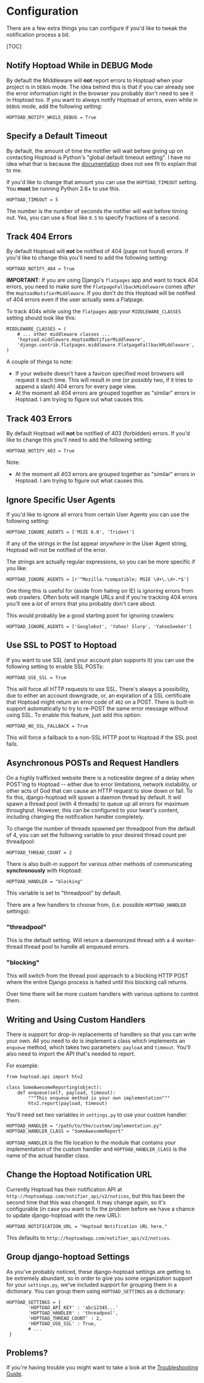 Configuration
=============

There are a few extra things you can configure if you'd like to tweak the notification process a bit.

[TOC]

Notify Hoptoad While in DEBUG Mode
----------------------------------

By default the Middleware will **not** report errors to Hoptoad when your project is in `DEBUG` mode.  The idea behind this is that if you can already see the error information right in the browser you probably don't need to see it in Hoptoad too.  If you want to always notify Hoptoad of errors, even while in `DEBUG` mode, add the following setting:

    HOPTOAD_NOTIFY_WHILE_DEBUG = True

Specify a Default Timeout
-------------------------

By default, the amount of time the notifier will wait before giving up on contacting Hoptoad is Python's "global default timeout setting".  I have no idea what that is because the [documentation][urllib2docs] does not see fit to explain that to me.

If you'd like to change that amount you can use the `HOPTOAD_TIMEOUT` setting.  You **must** be running Python 2.6+ to use this.

    HOPTOAD_TIMEOUT = 5

The number is the number of seconds the notifier will wait before timing out.  Yes, you can use a float like `0.5` to specify fractions of a second.

[urllib2docs]: http://docs.python.org/library/urllib2.html

Track 404 Errors
----------------

By default Hoptoad will **not** be notified of 404 (page not found) errors.  If you'd like to change this you'll need to add the following setting:

    HOPTOAD_NOTIFY_404 = True

**IMPORTANT**: If you are using Django's `flatpages` app and want to track 404 errors, you need to make sure the `FlatpageFallbackMiddleware` comes *after* the `HoptoadNotifierMiddleware`.  If you don't do this Hoptoad will be notified of 404 errors even if the user actually sees a Flatpage.

To track 404s while using the `flatpages` app your `MIDDLEWARE_CLASSES` setting should look like this:

    MIDDLEWARE_CLASSES = (
        # ... other middleware classes ...
        'hoptoad.middleware.HoptoadNotifierMiddleware',
        'django.contrib.flatpages.middleware.FlatpageFallbackMiddleware',
    )

A couple of things to note:

* If your website doesn't have a favicon specified most browsers will request it each time.  This will result in one (or possibly two, if it tries to append a slash) 404 errors for every page view.
* At the moment all 404 errors are grouped together as "similar" errors in Hoptoad.  I am trying to figure out what causes this.

Track 403 Errors
----------------

By default Hoptoad will **not** be notified of 403 (forbidden) errors.  If you'd like to change this you'll need to add the following setting:

    HOPTOAD_NOTIFY_403 = True

Note:

* At the moment all 403 errors are grouped together as "similar" errors in Hoptoad.  I am trying to figure out what causes this.

Ignore Specific User Agents
---------------------------

If you'd like to ignore all errors from certain User Agents you can use the following setting:

    HOPTOAD_IGNORE_AGENTS = ['MSIE 6.0', 'Trident']

If any of the strings in the list appear *anywhere* in the User Agent string, Hoptoad will not be notified of the error.

The strings are actually regular expressions, so you can be more specific if you like:

    HOPTOAD_IGNORE_AGENTS = [r'^Mozilla.*compatible; MSIE \d+\.\d+.*$']

One thing this is useful for (aside from hating on IE) is ignoring errors from web crawlers.  Often bots will mangle URLs and if you're tracking 404 errors you'll see a *lot* of errors that you probably don't care about.

This would probably be a good starting point for ignoring crawlers:

    HOPTOAD_IGNORE_AGENTS = ['Googlebot', 'Yahoo! Slurp', 'YahooSeeker']

Use SSL to POST to Hoptoad
--------------------------

If you want to use SSL (and your account plan supports it) you can use the following setting to enable SSL POSTs:

    HOPTOAD_USE_SSL = True

This will force all HTTP requests to use SSL. There's always a possibility, due to either an account downgrade, or, an expiration of a SSL certificate that Hoptoad might return an error code of `402` on a POST. There is built-in support automatically to try to re-POST the same error message without using SSL. To enable this feature, just add this option:

    HOPTOAD_NO_SSL_FALLBACK = True

This will force a fallback to a non-SSL HTTP post to Hoptoad if the SSL post fails.

Asynchronous POSTs and Request Handlers
---------------------------------------

On a highly trafficked website there is a noticeable degree of a delay when POST'ing to Hoptoad -- either due to error limitations, network instability, or other acts of God that can cause an HTTP request to slow down or fail. To fix this, django-hoptoad will spawn a daemon thread by default.  It will spawn a thread pool (with 4 threads) to queue up all errors for maximum throughput. However, this can be configured to your heart's content, including changing the notification handler completely. 

To change the number of threads spawned per threadpool from the default of 4, you can set the following variable to your desired thread count per threadpool:

    HOPTOAD_THREAD_COUNT = 2

There is also built-in support for various other methods of communicating **synchronously** with Hoptoad:

    HOPTOAD_HANDLER = "blocking"

This variable is set to "threadpool" by default. 

There are a few handlers to choose from, (i.e. possible `HOPTOAD_HANDLER` settings):

### "threadpool" 

This is the default setting. Will return a daemonized thread with a 4 worker-thread thread pool to handle all enqueued errors.

### "blocking" 

This will switch from the thread pool approach to a blocking HTTP POST where the entire Django process is halted until this blocking call returns.

Over time there will be more custom handlers with various options to control them.

Writing and Using Custom Handlers
---------------------------------

There is support for drop-in replacements of handlers so that you can write your own. All you need to do is implement a class which implements an `enqueue` method, which takes two parameters: `payload` and `timeout`. You'll also need to import the API that's needed to report.

For example:

    from hoptoad.api import htv2
    
    class SomeAwesomeReporting(object):
        def enqueue(self, payload, timeout):
            """This enqueue method is your own implementation"""
            htv2.report(payload, timeout)

You'll need set two variables in `settings.py` to use your custom handler:

    HOPTOAD_HANDLER = "/path/to/the/custom/implementation.py"
    HOPTOAD_HANDLER_CLASS = "SomeAwesomeReport"

`HOPTOAD_HANDLER` is the file location to the module that contains your implementation of the custom handler and `HOPTOAD_HANDLER_CLASS` is the name of the actual handler class.

Change the Hoptoad Notification URL
-----------------------------------

Currently Hoptoad has their notification API at `http://hoptoadapp.com/notifier_api/v2/notices`, but this has been the second time that this was changed.  It may change again, so it's configurable (in case you want to fix the problem before we have a chance to update django-hoptoad with the new URL):

    HOPTOAD_NOTIFICATION_URL = "Hoptoad Notification URL here."

This defaults to `http://hoptoadapp.com/notifier_api/v2/notices`.

Group django-hoptoad Settings
-----------------------------

As you've probably noticed, these django-hoptoad settings are getting to be extremely abundant, so in order to give you some organization support for your `settings.py`, we've included support for grouping them in a dictionary. You can group them using `HOPTOAD_SETTINGS` as a dictionary:

    HOPTOAD_SETTINGS = { 
            'HOPTOAD_API_KEY' : 'abc12345...'
            'HOPTOAD_HANDLER' : 'threadpool',
            'HOPTOAD_THREAD_COUNT' : 2,
            'HOPTOAD_USE_SSL' : True,
            # ...
     }


Problems?
---------

If you're having trouble you might want to take a look at the [Troubleshooting Guide][troubleshooting].

[troubleshooting]: /troubleshooting/
